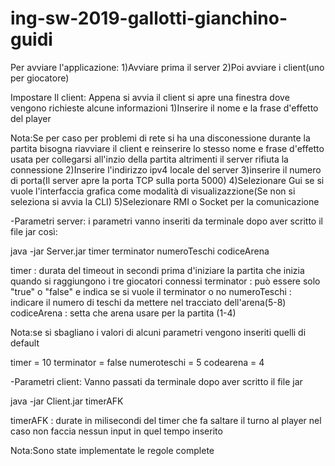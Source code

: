 # ing-sw-2019-gallotti-gianchino-guidi
Per avviare l'applicazione:
1)Avviare prima il server
2)Poi avviare i client(uno per giocatore)

Impostare Il client:
Appena si avvia il client si apre una finestra dove vengono richieste alcune informazioni
1)Inserire il nome e la frase d'effetto del player

Nota:Se per caso per problemi di rete si ha una disconessione durante la partita bisogna riavviare il client e reinserire lo
stesso nome e frase d'effetto usata per collegarsi all'inzio della partita altrimenti il server rifiuta la connessione
2)Inserire l'indirizzo ipv4 locale del server
3)inserire il numero di porta(Il server apre la porta TCP sulla porta 5000)
4)Selezionare Gui se si vuole l'interfaccia grafica come modalità di visualizazzione(Se non si seleziona si avvia la CLI)
5)Selezionare RMI o Socket per la comunicazione

-Parametri server:
i parametri vanno inseriti da terminale dopo aver scritto il file jar così:

java -jar Server.jar timer terminator numeroTeschi codiceArena

timer : durata del timeout in secondi prima d'iniziare la partita che inizia quando si raggiungono i tre giocatori connessi
terminator : può essere solo "true" o "false" e indica se si vuole il terminator o no
numeroTeschi : indicare il numero di teschi da mettere nel tracciato dell'arena(5-8)
codiceArena : setta che arena usare per la partita (1-4)

Nota:se si sbagliano i valori di alcuni parametri vengono inseriti quelli di default

timer = 10
terminator = false
numeroteschi = 5
codearena = 4

-Parametri client:
Vanno passati da terminale dopo aver scritto il file jar

java -jar Client.jar timerAFK

timerAFK : durate in milisecondi del timer che fa saltare il turno al player nel caso non faccia nessun input
	   in quel tempo inserito

Nota:Sono state implementate le regole complete
